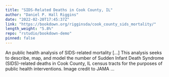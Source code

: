 ```yaml
---
title: "SIDS-Related Deaths in Cook County, IL"
author: "Daniel P. Hall Riggins"
date: "2022-02-20T17:45:37Z"
link: "https://bookdown.org/rigginsda/cook_county_sids_mortality/"
length_weight: "5.8%"
repo: "rstudio/bookdown-demo"
pinned: false
---
```


An public health analysis of SIDS-related mortality [...] This analysis seeks to describe, map, and model the number of Sudden Infant Death Syndrome (SIDS)-related deaths in Cook County, IL census tracts for the purposes of public health interventions. Image credit to JAMA ...
